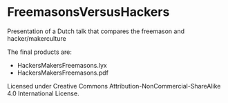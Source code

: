 FreemasonsVersusHackers
=======================

Presentation of a Dutch talk that compares the freemason and hacker/makerculture

The final products are:
 * HackersMakersFreemasons.lyx
 * HackersMakersFreemasons.pdf

Licensed under Creative Commons Attribution-NonCommercial-ShareAlike 4.0 International License.
